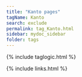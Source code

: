 ```yaml
---
title: "Kanto pages"
tagName: Kanto
search: exclude
permalink: tag_Kanto.html
sidebar: mydoc_sidebar
folder: tags
---
```

{% include taglogic.html %}

{% include links.html %}
